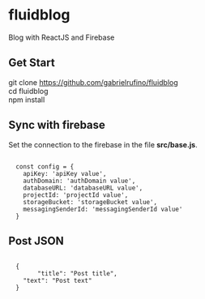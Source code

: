 # fluidblog

Blog with ReactJS and Firebase

## Get Start

git clone https://github.com/gabrielrufino/fluidblog<br>
cd fluidblog<br>
npm install<br>

## Sync with firebase

Set the connection to the firebase in the file <strong>src/base.js</strong>.

<code>
  const config = {
    apiKey: 'apiKey value',
    authDomain: 'authDomain value',
    databaseURL: 'databaseURL value',
    projectId: 'projectId value',
    storageBucket: 'storageBucket value',
    messagingSenderId: 'messagingSenderId value'
  }
</code>

## Post JSON
<code>
  {
		"title": "Post title",
    "text": "Post text"
  }
</code>
